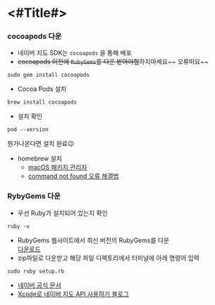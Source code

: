 #  <#Title#>

### cocoapods 다운
- 네이버 지도 SDK는 `cocoapods` 을 통해 배포
- ~~cocoapods 이전에 `RubyGems`를 다운 받아야함~~하지마세요~~ 오류떠요~~
```
sudo gem install cocoapods
```

- Cocoa Pods 설치
```
brew install cocoapods
```
- 설치 확인
```
pod --version
```
뭔가나온다면 설치 완료😉

- homebrew 설치
  - [macOS 패키지 관리자](https://brew.sh/index_ko)
  - [command not found 오류 해결법](https://heinafantasy.com/318)

### RybyGems 다운 
- 우선 Ruby가 설치되어 있는지 확인
```
ruby -v
```
- RubyGems 웹사이트에서 최신 버전의 RubyGems를 다운
<br> [다운로드](https://rubygems.org/pages/download)
- zip파일로 다운받고 해당 파일 디렉토리에서 터미널에 아래 명령어 입력
```
sudo ruby setup.rb
```
- [네이버 공식 문서](https://navermaps.github.io/ios-map-sdk/guide-ko/1.html)
- [Xcode로 네이버 지도 API 사용하기 블로그](https://velog.io/@mandos1995/Xcode-%EB%84%A4%EC%9D%B4%EB%B2%84-%EC%A7%80%EB%8F%84-API-%EC%82%AC%EC%9A%A9%ED%95%98%EA%B8%B0)
